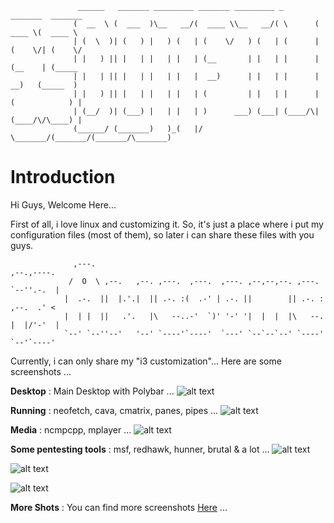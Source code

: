 
                   ______   _______ _________ _______ _________ _        _______  _______ 
                  (  __  \ (  ___  )\__   __/(  ____ \\__   __/( \      (  ____ \(  ____ \
                  | (  \  )| (   ) |   ) (   | (    \/   ) (   | (      | (    \/| (    \/
                  | |   ) || |   | |   | |   | (__       | |   | |      | (__    | (_____ 
                  | |   | || |   | |   | |   |  __)      | |   | |      |  __)   (_____  )
                  | |   ) || |   | |   | |   | (         | |   | |      | (            ) |
                  | (__/  )| (___) |   | |   | )      ___) (___| (____/\| (____/\/\____) |
                  (______/ (_______)   )_(   |/       \_______/(_______/(_______/\_______)
                                                                                          

# Introduction
Hi Guys, Welcome Here...

First of all, i love linux and customizing it.
So, it's just a place where i put my configuration files (most of them), so later i can share these files with you guys.

                                                                                              
                  ,---.                                                           ,--.,----.  
                 /  O  \ ,--.   ,--. ,---.  ,---.  ,---. ,--,--,--. ,---.         `--''.-.  | 
                |  .-.  ||  |.'.|  || .-. :(  .-' | .-. ||        || .-. :        ,--.  .' <  
                |  | |  ||   .'.   |\   --..-'  `)' '-' '|  |  |  |\   --.        |  |/'-'  | 
                `--' `--''--'   '--' `----'`----'  `---' `--`--`--' `----'        `--'`----'  
                                                                                                                                                                                   

Currently, i can only share my "i3 customization"...
Here are some screenshots ...

**Desktop** : Main Desktop with Polybar ...
![alt text](https://raw.githubusercontent.com/adi1090x/my_dotfiles/master/previews/i3_wm/desktop.png) <br />

**Running** : neofetch, cava, cmatrix, panes, pipes ...
![alt text](https://raw.githubusercontent.com/adi1090x/my_dotfiles/master/previews/i3_wm/desktop_alt_1.png) <br />

**Media** : ncmpcpp, mplayer ...
![alt text](https://raw.githubusercontent.com/adi1090x/my_dotfiles/master/previews/i3_wm/media.png) <br />

**Some pentesting tools** : msf, redhawk, hunner, brutal & a lot ...
![alt text](https://raw.githubusercontent.com/adi1090x/my_dotfiles/master/previews/i3_wm/hack_1.png) <br />

![alt text](https://raw.githubusercontent.com/adi1090x/my_dotfiles/master/previews/i3_wm/hack_2.png) <br />

![alt text](https://raw.githubusercontent.com/adi1090x/my_dotfiles/master/previews/i3_wm/hack_3.png) <br />

**More Shots** : You can find more screenshots [Here](https://www.github.com/adi1090x/my_dotfiles/master/previews/i3_wm)  ...
